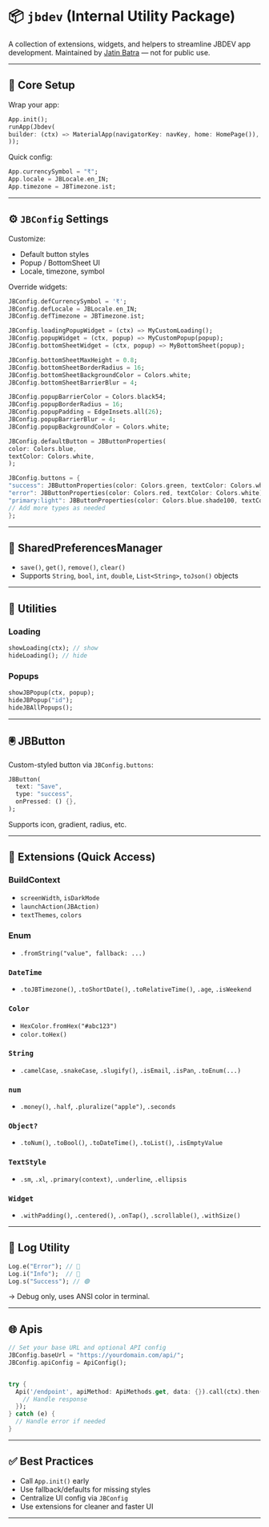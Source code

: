 
# 📦 `jbdev` (Internal Utility Package)

A collection of extensions, widgets, and helpers to streamline JBDEV app development.
Maintained by [Jatin Batra](https://jbdev.in) — not for public use.

---

## 🔧 Core Setup

Wrap your app:

```dart
App.init();
runApp(Jbdev(
builder: (ctx) => MaterialApp(navigatorKey: navKey, home: HomePage()),
));
```

Quick config:

```dart
App.currencySymbol = "₹";
App.locale = JBLocale.en_IN;
App.timezone = JBTimezone.ist;
```

---

## ⚙️ `JBConfig` Settings

Customize:

* Default button styles
* Popup / BottomSheet UI
* Locale, timezone, symbol

Override widgets:

```dart
JBConfig.defCurrencySymbol = '₹';
JBConfig.defLocale = JBLocale.en_IN;
JBConfig.defTimezone = JBTimezone.ist;

JBConfig.loadingPopupWidget = (ctx) => MyCustomLoading();
JBConfig.popupWidget = (ctx, popup) => MyCustomPopup(popup);
JBConfig.bottomSheetWidget = (ctx, popup) => MyBottomSheet(popup);

JBConfig.bottomSheetMaxHeight = 0.8;
JBConfig.bottomSheetBorderRadius = 16;
JBConfig.bottomSheetBackgroundColor = Colors.white;
JBConfig.bottomSheetBarrierBlur = 4;

JBConfig.popupBarrierColor = Colors.black54;
JBConfig.popupBorderRadius = 16;
JBConfig.popupPadding = EdgeInsets.all(26);
JBConfig.popupBarrierBlur = 4;
JBConfig.popupBackgroundColor = Colors.white;

JBConfig.defaultButton = JBButtonProperties(
color: Colors.blue,
textColor: Colors.white,
);

JBConfig.buttons = {
"success": JBButtonProperties(color: Colors.green, textColor: Colors.white),
"error": JBButtonProperties(color: Colors.red, textColor: Colors.white),
"primary:light": JBButtonProperties(color: Colors.blue.shade100, textColor: Colors.black),
// Add more types as needed
};

```

---

## 📲 SharedPreferencesManager

* `save()`, `get()`, `remove()`, `clear()`
* Supports `String`, `bool`, `int`, `double`, `List<String>`, `toJson()` objects

---

## 🔄 Utilities

### Loading

```dart
showLoading(ctx); // show
hideLoading(); // hide
```

### Popups

```dart
showJBPopup(ctx, popup);
hideJBPopup("id");
hideJBAllPopups();
```

---

## 🖲 JBButton

Custom-styled button via `JBConfig.buttons`:

```dart
JBButton(
  text: "Save",
  type: "success",
  onPressed: () {},
);
```

Supports icon, gradient, radius, etc.

---

## 🧠 Extensions (Quick Access)

### BuildContext

* `screenWidth`, `isDarkMode`
* `launchAction(JBAction)`
* `textThemes`, `colors`

### Enum

* `.fromString("value", fallback: ...)`

### `DateTime`

* `.toJBTimezone()`, `.toShortDate()`, `.toRelativeTime()`, `.age`, `.isWeekend`

### `Color`

* `HexColor.fromHex("#abc123")`
* `color.toHex()`

### `String`

* `.camelCase`, `.snakeCase`, `.slugify()`, `.isEmail`, `.isPan`, `.toEnum(...)`

### `num`

* `.money()`, `.half`, `.pluralize("apple")`, `.seconds`

### `Object?`

* `.toNum()`, `.toBool()`, `.toDateTime()`, `.toList()`, `.isEmptyValue`

### `TextStyle`

* `.sm`, `.xl`, `.primary(context)`, `.underline`, `.ellipsis`

### `Widget`

* `.withPadding()`, `.centered()`, `.onTap()`, `.scrollable()`, `.withSize()`

---

## 📝 Log Utility

```dart
Log.e("Error"); // 🔴
Log.i("Info");  // 🔵
Log.s("Success"); // 🟢
```

→ Debug only, uses ANSI color in terminal.

---

## 🌐 Apis

```dart
// Set your base URL and optional API config
JBConfig.baseUrl = "https://yourdomain.com/api/";
JBConfig.apiConfig = ApiConfig();


try {
  Api('/endpoint', apiMethod: ApiMethods.get, data: {}).call(ctx).then((response) {
    // Handle response
  });
} catch (e) {
  // Handle error if needed
}

```

---

## ✅ Best Practices

* Call `App.init()` early
* Use fallback/defaults for missing styles
* Centralize UI config via `JBConfig`
* Use extensions for cleaner and faster UI

---
